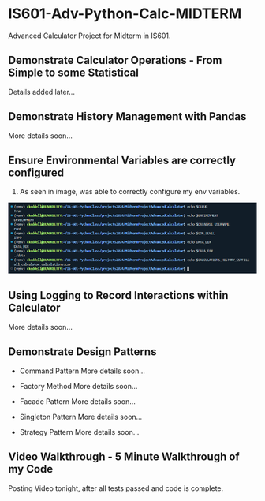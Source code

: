 # IS601-Adv-Python-Calc-MIDTERM
Advanced Calculator Project for Midterm in IS601. 

## Demonstrate Calculator Operations - From Simple to some Statistical
Details added later...

## Demonstrate History Management with Pandas
More details soon...

## Ensure Environmental Variables are correctly configured 
1.  As seen in image, was able to correctly configure my env variables.

![ENV Variables](images/ENV_VAR_SETUP.png)


## Using Logging to Record Interactions within Calculator
More details soon...

## Demonstrate Design Patterns
- Command Pattern
More details soon...

- Factory Method
More details soon...

- Facade Pattern
More details soon...

- Singleton Pattern
More details soon...

- Strategy Pattern
More details soon...

## Video Walkthrough - 5 Minute Walkthrough of my Code 
Posting Video tonight, after all tests passed and code is complete.